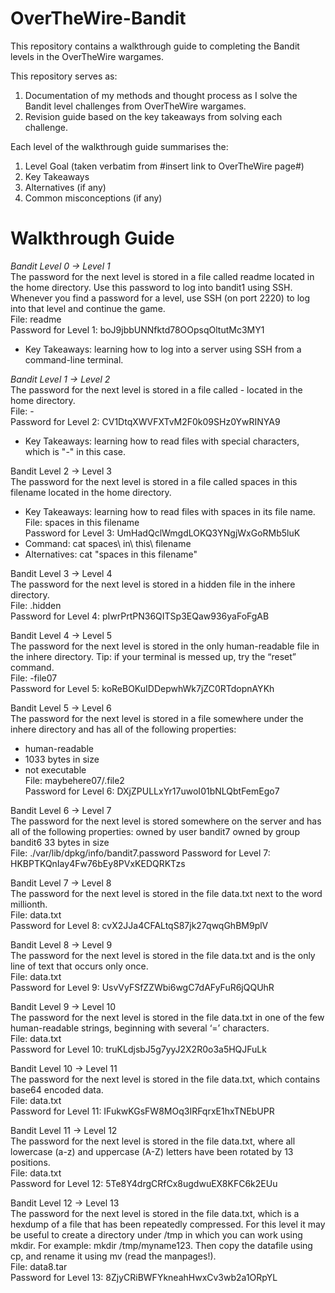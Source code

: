 # OverTheWire-Bandit
This repository contains a walkthrough guide to completing the Bandit levels in the OverTheWire wargames.

This repository serves as:
1) Documentation of my methods and thought process as I solve the Bandit level challenges from OverTheWire wargames.
2) Revision guide based on the key takeaways from solving each challenge.

Each level of the walkthrough guide summarises the:
1) Level Goal (taken verbatim from #insert link to OverTheWire page#)
2) Key Takeaways
3) Alternatives (if any)
4) Common misconceptions (if any)

# Walkthrough Guide
*Bandit Level 0 → Level 1*  
The password for the next level is stored in a file called readme located in the home directory. Use this password to log into bandit1 using SSH. Whenever you find a password for a level, use SSH (on port 2220) to log into that level and continue the game.  
File: readme  
Password for Level 1: boJ9jbbUNNfktd78OOpsqOltutMc3MY1  
* Key Takeaways: learning how to log into a server using SSH from a command-line terminal.

*Bandit Level 1 → Level 2*  
The password for the next level is stored in a file called - located in the home directory.  
File: -  
Password for Level 2: CV1DtqXWVFXTvM2F0k09SHz0YwRINYA9  
* Key Takeaways: learning how to read files with special characters, which is "-" in this case.

Bandit Level 2 → Level 3  
The password for the next level is stored in a file called spaces in this filename located in the home directory.  
* Key Takeaways: learning how to read files with spaces in its file name.
File: spaces in this filename  
Password for Level 3: UmHadQclWmgdLOKQ3YNgjWxGoRMb5luK  
* Command: cat spaces\ in\ this\ filename  
* Alternatives: cat "spaces in this filename"

Bandit Level 3 → Level 4  
The password for the next level is stored in a hidden file in the inhere directory.  
File: .hidden  
Password for Level 4: pIwrPrtPN36QITSp3EQaw936yaFoFgAB

Bandit Level 4 → Level 5  
The password for the next level is stored in the only human-readable file in the inhere directory. Tip: if your terminal is messed up, try the “reset” command.  
File: -file07  
Password for Level 5: koReBOKuIDDepwhWk7jZC0RTdopnAYKh

Bandit Level 5 → Level 6  
The password for the next level is stored in a file somewhere under the inhere directory and has all of the following properties:
* human-readable
* 1033 bytes in size
* not executable  
File: maybehere07/.file2  
Password for Level 6: DXjZPULLxYr17uwoI01bNLQbtFemEgo7

Bandit Level 6 → Level 7  
The password for the next level is stored somewhere on the server and has all of the following properties:
owned by user bandit7
owned by group bandit6
33 bytes in size  
File: ./var/lib/dpkg/info/bandit7.password
Password for Level 7: HKBPTKQnIay4Fw76bEy8PVxKEDQRKTzs

Bandit Level 7 → Level 8  
The password for the next level is stored in the file data.txt next to the word millionth.  
File: data.txt  
Password for Level 8: cvX2JJa4CFALtqS87jk27qwqGhBM9plV

Bandit Level 8 → Level 9  
The password for the next level is stored in the file data.txt and is the only line of text that occurs only once.  
File: data.txt  
Password for Level 9: UsvVyFSfZZWbi6wgC7dAFyFuR6jQQUhR

Bandit Level 9 → Level 10   
The password for the next level is stored in the file data.txt in one of the few human-readable strings, beginning with several ‘=’ characters.  
File: data.txt  
Password for Level 10: truKLdjsbJ5g7yyJ2X2R0o3a5HQJFuLk

Bandit Level 10 → Level 11  
The password for the next level is stored in the file data.txt, which contains base64 encoded data.  
File: data.txt  
Password for Level 11: IFukwKGsFW8MOq3IRFqrxE1hxTNEbUPR

Bandit Level 11 → Level 12  
The password for the next level is stored in the file data.txt, where all lowercase (a-z) and uppercase (A-Z) letters have been rotated by 13 positions.  
File: data.txt  
Password for Level 12: 5Te8Y4drgCRfCx8ugdwuEX8KFC6k2EUu

Bandit Level 12 → Level 13  
The password for the next level is stored in the file data.txt, which is a hexdump of a file that has been repeatedly compressed. For this level it may be useful to create a directory under /tmp in which you can work using mkdir. For example: mkdir /tmp/myname123. Then copy the datafile using cp, and rename it using mv (read the manpages!).  
File: data8.tar  
Password for Level 13: 8ZjyCRiBWFYkneahHwxCv3wb2a1ORpYL
